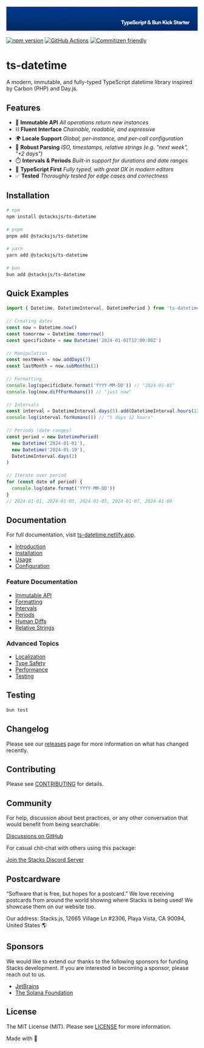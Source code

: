 <p align="center"><img src=".github/art/cover.jpg" alt="Social Card of ts-datetime"></p>

[![npm version][npm-version-src]][npm-version-href]
[![GitHub Actions][github-actions-src]][github-actions-href]
[![Commitizen friendly](https://img.shields.io/badge/commitizen-friendly-brightgreen.svg)](http://commitizen.github.io/cz-cli/)
<!-- [![npm downloads][npm-downloads-src]][npm-downloads-href] -->
<!-- [![Codecov][codecov-src]][codecov-href] -->

# ts-datetime

A modern, immutable, and fully-typed TypeScript datetime library inspired by Carbon (PHP) and Day.js.

## Features

- 🔄 **Immutable API** _All operations return new instances_
- ⛓️ **Fluent Interface** _Chainable, readable, and expressive_
- 🌍 **Locale Support** _Global, per-instance, and per-call configuration_
- 📅 **Robust Parsing** _ISO, timestamps, relative strings (e.g. "next week", "+2 days")_
- ⏱️ **Intervals & Periods** _Built-in support for durations and date ranges_
- 💪 **TypeScript First** _Fully typed, with great DX in modern editors_
- ✅ **Tested** _Thoroughly tested for edge cases and correctness_

## Installation

```bash
# npm
npm install @stacksjs/ts-datetime

# pnpm
pnpm add @stacksjs/ts-datetime

# yarn
yarn add @stacksjs/ts-datetime

# bun
bun add @stacksjs/ts-datetime
```

## Quick Examples

```ts
import { Datetime, DatetimeInterval, DatetimePeriod } from 'ts-datetime'

// Creating dates
const now = Datetime.now()
const tomorrow = Datetime.tomorrow()
const specificDate = new Datetime('2024-01-01T12:00:00Z')

// Manipulation
const nextWeek = now.addDays(7)
const lastMonth = now.subMonths(1)

// Formatting
console.log(specificDate.format('YYYY-MM-DD')) // "2024-01-01"
console.log(now.diffForHumans()) // "just now"

// Intervals
const interval = DatetimeInterval.days(5).add(DatetimeInterval.hours(12))
console.log(interval.forHumans()) // "5 days 12 hours"

// Periods (date ranges)
const period = new DatetimePeriod(
  new Datetime('2024-01-01'),
  new Datetime('2024-01-10'),
  DatetimeInterval.days(2)
)

// Iterate over period
for (const date of period) {
  console.log(date.format('YYYY-MM-DD'))
}
// 2024-01-01, 2024-01-03, 2024-01-05, 2024-01-07, 2024-01-09
```

## Documentation

For full documentation, visit [ts-datetime.netlify.app](https://ts-datetime.netlify.app).

- [Introduction](https://ts-datetime.netlify.app/intro)
- [Installation](https://ts-datetime.netlify.app/install)
- [Usage](https://ts-datetime.netlify.app/usage)
- [Configuration](https://ts-datetime.netlify.app/config)

### Feature Documentation

- [Immutable API](https://ts-datetime.netlify.app/features/immutable-api)
- [Formatting](https://ts-datetime.netlify.app/features/formatting)
- [Intervals](https://ts-datetime.netlify.app/features/intervals)
- [Periods](https://ts-datetime.netlify.app/features/periods)
- [Human Diffs](https://ts-datetime.netlify.app/features/human-diffs)
- [Relative Strings](https://ts-datetime.netlify.app/features/relative-strings)

### Advanced Topics

- [Localization](https://ts-datetime.netlify.app/advanced/localization)
- [Type Safety](https://ts-datetime.netlify.app/advanced/type-safety)
- [Performance](https://ts-datetime.netlify.app/advanced/performance)
- [Testing](https://ts-datetime.netlify.app/advanced/testing)

## Testing

```bash
bun test
```

## Changelog

Please see our [releases](https://github.com/stackjs/ts-datetime/releases) page for more information on what has changed recently.

## Contributing

Please see [CONTRIBUTING](.github/CONTRIBUTING.md) for details.

## Community

For help, discussion about best practices, or any other conversation that would benefit from being searchable:

[Discussions on GitHub](https://github.com/stacksjs/ts-datetime/discussions)

For casual chit-chat with others using this package:

[Join the Stacks Discord Server](https://discord.gg/stacksjs)

## Postcardware

“Software that is free, but hopes for a postcard.” We love receiving postcards from around the world showing where Stacks is being used! We showcase them on our website too.

Our address: Stacks.js, 12665 Village Ln #2306, Playa Vista, CA 90094, United States 🌎

## Sponsors

We would like to extend our thanks to the following sponsors for funding Stacks development. If you are interested in becoming a sponsor, please reach out to us.

- [JetBrains](https://www.jetbrains.com/)
- [The Solana Foundation](https://solana.com/)

## License

The MIT License (MIT). Please see [LICENSE](LICENSE.md) for more information.

Made with 💙

<!-- Badges -->
[npm-version-src]: https://img.shields.io/npm/v/@stacksjs/ts-datetime?style=flat-square
[npm-version-href]: https://npmjs.com/package/@stacksjs/ts-datetime
[github-actions-src]: https://img.shields.io/github/actions/workflow/status/stacksjs/ts-datetime/ci.yml?style=flat-square&branch=main
[github-actions-href]: https://github.com/stacksjs/ts-datetime/actions?query=workflow%3Aci

<!-- [codecov-src]: https://img.shields.io/codecov/c/gh/stacksjs/ts-datetime/main?style=flat-square
[codecov-href]: https://codecov.io/gh/stacksjs/ts-datetime -->

